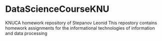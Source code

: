 # DataScienceCourseKNU
KNUCA homework repository of Stepanov Leonid
This repostory contains homework assignments for the informational technologies of information and data processing 
